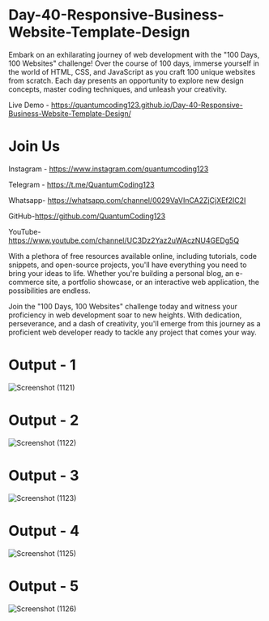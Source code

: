 # Day-40-Responsive-Business-Website-Template-Design
Embark on an exhilarating journey of web development with the "100 Days, 100 Websites" challenge! Over the course of 100 days, immerse yourself in the world of HTML, CSS, and JavaScript as you craft 100 unique websites from scratch. Each day presents an opportunity to explore new design concepts, master coding techniques, and unleash your creativity.

Live Demo - https://quantumcoding123.github.io/Day-40-Responsive-Business-Website-Template-Design/

# Join Us

Instagram - https://www.instagram.com/quantumcoding123

Telegram - https://t.me/QuantumCoding123

Whatsapp- https://whatsapp.com/channel/0029VaVInCA2ZjCjXEf2IC2I

GitHub-https://github.com/QuantumCoding123

YouTube-https://www.youtube.com/channel/UC3Dz2Yaz2uWAczNU4GEDg5Q

With a plethora of free resources available online, including tutorials, code snippets, and open-source projects, you'll have everything you need to bring your ideas to life. Whether you're building a personal blog, an e-commerce site, a portfolio showcase, or an interactive web application, the possibilities are endless.

Join the "100 Days, 100 Websites" challenge today and witness your proficiency in web development soar to new heights. With dedication, perseverance, and a dash of creativity, you'll emerge from this journey as a proficient web developer ready to tackle any project that comes your way.

# Output - 1

![Screenshot (1121)](https://github.com/user-attachments/assets/06c6bb4b-f233-4557-8e44-878c88f9c735)

# Output - 2

![Screenshot (1122)](https://github.com/user-attachments/assets/43154fe8-5184-427d-87c5-ac25972ec007)

# Output - 3

![Screenshot (1123)](https://github.com/user-attachments/assets/6f5a8d14-3bc3-4093-9c5d-1a90f3bed6a0)

# Output - 4

![Screenshot (1125)](https://github.com/user-attachments/assets/72983b2a-8644-4a49-af88-804c8f38a8d4)

# Output - 5

![Screenshot (1126)](https://github.com/user-attachments/assets/069c5600-149f-4f05-8ff4-38704a144c75)


